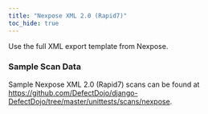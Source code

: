 ```yaml
---
title: "Nexpose XML 2.0 (Rapid7)"
toc_hide: true
---
```

Use the full XML export template from Nexpose.

### Sample Scan Data
Sample Nexpose XML 2.0 (Rapid7) scans can be found at https://github.com/DefectDojo/django-DefectDojo/tree/master/unittests/scans/nexpose.